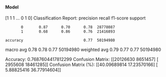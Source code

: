 #### Model
[1 1 1 ... 0 1 0]
Classification Report:
              precision    recall  f1-score   support

           0       0.87      0.70      0.78  28778087
           1       0.68      0.86      0.76  21416893

    accuracy                           0.77  50194980
   macro avg       0.78      0.78      0.77  50194980
weighted avg       0.79      0.77      0.77  50194980

Accuracy: 0.7687604417812299
Confusion Matrix:
[[20126630  8651457]
 [ 2955608 18461285]]
Confusion Matrix (%):
[[40.09689814 17.23570166]
 [ 5.88825416 36.77914604]]
